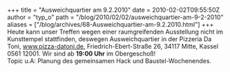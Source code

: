 +++
title = "Ausweichquartier am 9.2.2010"
date = 2010-02-02T09:55:50Z
author = "typ_o"
path = "/blog/2010/02/02/ausweichquartier-am-9-2-2010"
aliases = ["/blog/archives/68-Ausweichquartier-am-9.2.2010.html"]
+++
Heute kann unser Treffen wegen einer raumgreifenden Ausstellung nicht im
Kunsttempel stattfinden, deswegen Ausweichquartier in der Pizzeria Da
Toni, www.pizza-datoni.de, Friedrich-Ebert-Straße 26, 34117 Mitte,
Kassel 0561 12001. Wir sind ab **19:00 Uhr** im Obergeschoß!  
Topic u.A: Planung des gemeinsamen Hack und Baustel-Wochenendes.

